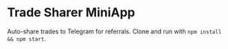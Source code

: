 # Trade Sharer MiniApp
Auto-share trades to Telegram for referrals. Clone and run with `npm install && npm start`.
